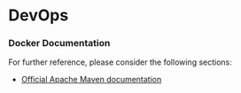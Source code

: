 # DevOps

### Docker Documentation


For further reference, please consider the following sections:

* [Official Apache Maven documentation](https://maven.apache.org/guides/index.html)
